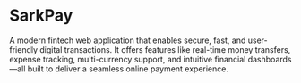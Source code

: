 # SarkPay
A modern fintech web application that enables secure, fast, and user-friendly digital transactions. It offers features like real-time money transfers, expense tracking, multi-currency support, and intuitive financial dashboards—all built to deliver a seamless online payment experience.
